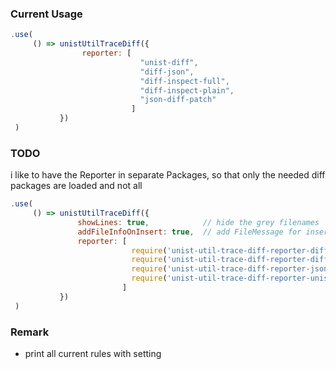### Current Usage

```javascript
.use(
     () => unistUtilTraceDiff({
                reporter: [
                             "unist-diff",
                             "diff-json",
                             "diff-inspect-full",
                             "diff-inspect-plain",
                             "json-diff-patch"
                           ]
           })
 )
```

### TODO

i like to have the Reporter in separate Packages, so that only the needed diff packages are loaded and not all

```javascript
.use(
     () => unistUtilTraceDiff({
               showLines: true,            // hide the grey filenames
               addFileInfoOnInsert: true,  // add FileMessage for inserts in reporter unist-diff
               reporter: [
                           require('unist-util-trace-diff-reporter-diff-json]),
                           require('unist-util-trace-diff-reporter-diff-lines-unist-inspect']),
                           require('unist-util-trace-diff-reporter-json-diff-patch']),
                           require('unist-util-trace-diff-reporter-unist-diff']),
                         ]
           })
 )
```

### Remark

- print all current rules with setting
